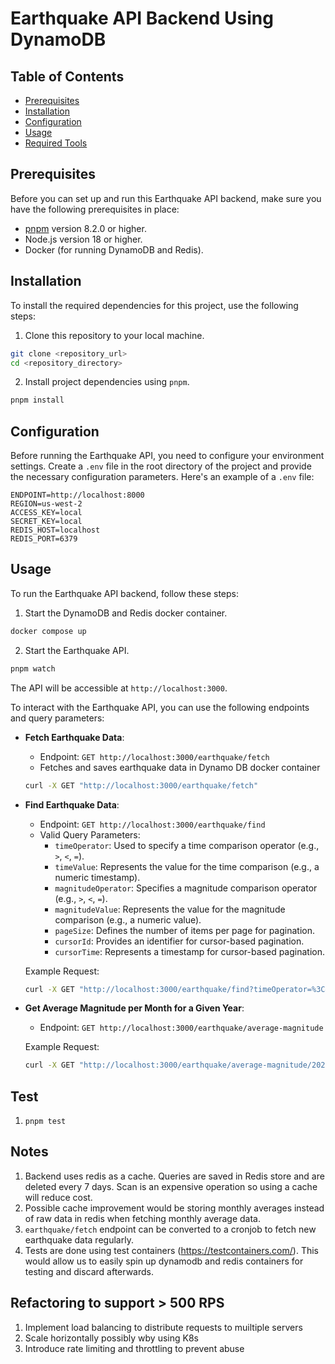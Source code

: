 # Earthquake API Backend Using DynamoDB

## Table of Contents

- [Prerequisites](#prerequisites)
- [Installation](#installation)
- [Configuration](#configuration)
- [Usage](#usage)
- [Required Tools](#required-tools)

## Prerequisites

Before you can set up and run this Earthquake API backend, make sure you have the following prerequisites in place:

- [pnpm](https://pnpm.io/) version 8.2.0 or higher.
- Node.js version 18 or higher.
- Docker (for running DynamoDB and Redis).

## Installation

To install the required dependencies for this project, use the following steps:

1. Clone this repository to your local machine.

```bash
git clone <repository_url>
cd <repository_directory>
```

2. Install project dependencies using `pnpm`.

```bash
pnpm install
```

## Configuration

Before running the Earthquake API, you need to configure your environment settings. Create a `.env` file in the root directory of the project and provide the necessary configuration parameters. Here's an example of a `.env` file:

```dotenv
ENDPOINT=http://localhost:8000
REGION=us-west-2
ACCESS_KEY=local
SECRET_KEY=local
REDIS_HOST=localhost
REDIS_PORT=6379
```

## Usage

To run the Earthquake API backend, follow these steps:

1. Start the DynamoDB and Redis docker container.

```bash
docker compose up
```

2. Start the Earthquake API.

```bash
pnpm watch
```

The API will be accessible at `http://localhost:3000`.

To interact with the Earthquake API, you can use the following endpoints and query parameters:

- **Fetch Earthquake Data**:

  - Endpoint: `GET http://localhost:3000/earthquake/fetch`
  - Fetches and saves earthquake data in Dynamo DB docker container

  ```bash
  curl -X GET "http://localhost:3000/earthquake/fetch"
  ```

- **Find Earthquake Data**:

  - Endpoint: `GET http://localhost:3000/earthquake/find`
  - Valid Query Parameters:
    - `timeOperator`: Used to specify a time comparison operator (e.g., `>`, `<`, `=`).
    - `timeValue`: Represents the value for the time comparison (e.g., a numeric timestamp).
    - `magnitudeOperator`: Specifies a magnitude comparison operator (e.g., `>`, `<`, `=`).
    - `magnitudeValue`: Represents the value for the magnitude comparison (e.g., a numeric value).
    - `pageSize`: Defines the number of items per page for pagination.
    - `cursorId`: Provides an identifier for cursor-based pagination.
    - `cursorTime`: Represents a timestamp for cursor-based pagination.

  Example Request:

  ```bash
  curl -X GET "http://localhost:3000/earthquake/find?timeOperator=%3C&timeValue=1695678405960"
  ```

- **Get Average Magnitude per Month for a Given Year**:

  - Endpoint: `GET http://localhost:3000/earthquake/average-magnitude`

  Example Request:

  ```bash
  curl -X GET "http://localhost:3000/earthquake/average-magnitude/2023"
  ```

## Test

1. `pnpm test`

## Notes

1. Backend uses redis as a cache. Queries are saved in Redis store and are deleted every 7 days. Scan is an expensive operation so using a cache will reduce cost.
2. Possible cache improvement would be storing monthly averages instead of raw data in redis when fetching monthly average data.
3. `earthquake/fetch` endpoint can be converted to a cronjob to fetch new earthquake data regularly.
4. Tests are done using test containers (https://testcontainers.com/). This would allow us to easily spin up dynamodb and redis containers for testing and discard afterwards.

## Refactoring to support > 500 RPS

1. Implement load balancing to distribute requests to muiltiple servers
2. Scale horizontally possibly wby using K8s
3. Introduce rate limiting and throttling to prevent abuse
